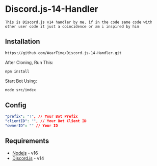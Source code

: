 # Discord.js-14-Handler

```
This is Discord.js v14 handler by me, if in the code same code with other user code it just a coincidence or am i inspired by him
```

## Installation

```bash
https://github.com/WearTime/Discord.js-14-Handler.git
```
After Cloning, Run This:
```bash
npm install
```
Start Bot Using:
```bash
node src/index
```

## Config

```yaml
"prefix": "!", // Your Bot Prefix
"clientID": "", // Your Bot Client ID
"ownerID": "" // Your ID
```

## Requirements

- [Nodejs](https://nodejs.org/en/) - v16
- [Discord.js](https://github.com/discordjs/discord.js/) - v14




